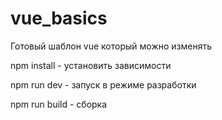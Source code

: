 # vue_basics
Готовый шаблон vue который можно изменять

npm install - установить зависимости

npm run dev - запуск в режиме разработки

npm run build - сборка
